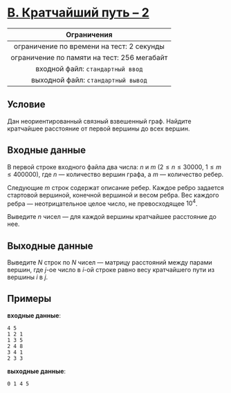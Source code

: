 # [B. Кратчайший путь – 2](B.cpp)

| Ограничения                                 |
|:-------------------------------------------:|
| ограничение по времени на тест: 2 секунды   |
| ограничение по памяти на тест: 256 мегабайт |
| входной файл: `стандартный ввод`            |
| выходной файл: `стандартный вывод`          |

## Условие

Дан неориентированный связный взвешенный граф. Найдите кратчайшее расстояние от первой вершины до всех вершин.

## Входные данные

В первой строке входного файла два числа: $n$ и $m$ $(2 \leqslant n \leqslant 30000, ~ 1 \leqslant m \leqslant 400000)$, где $n$ — количество вершин графа, а $m$ — количество ребер.

Следующие $m$ строк содержат описание ребер. Каждое ребро задается стартовой вершиной, конечной вершиной и весом ребра. Вес каждого ребра — неотрицательное целое число, не превосходящее $10^4$.

Выведите $n$ чисел — для каждой вершины кратчайшее расстояние до нее.

## Выходные данные

Выведите $N$ строк по $N$ чисел — матрицу расстояний между парами вершин, где $j$-ое число в $i$-ой строке равно весу кратчайшего пути из вершины $i$ в $j$.

## Примеры

**входные данные**:

```text
4 5
1 2 1
1 3 5
2 4 8
3 4 1
2 3 3
```

**выходные данные**:

```text
0 1 4 5
```
